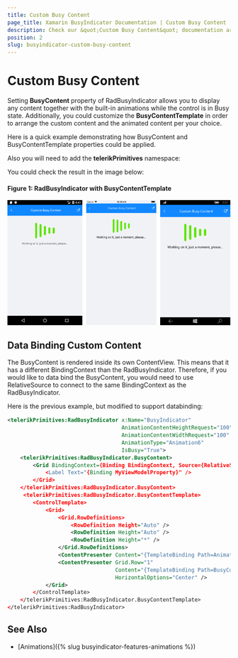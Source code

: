 ```yaml
---
title: Custom Busy Content
page_title: Xamarin BusyIndicator Documentation | Custom Busy Content
description: Check our &quot;Custom Busy Content&quot; documentation article for Telerik BusyIndicator for Xamarin control.
position: 2
slug: busyindicator-custom-busy-content
---
```


#  Custom Busy Content

Setting **BusyContent** property of RadBusyIndicator allows you to display any content together with the built-in animations while the control is in Busy state. 
Additionally, you could customize the **BusyContentTemplate** in order to arrange the custom content and the animated content per your choice.

Here is a quick example demonstrating how BusyContent and BusyContentTemplate properties could be applied.

<snippet id='busyindicator-custombusycontent-xaml' />

Also you will need to add the **telerikPrimitives** namespace:

<snippet id='xmlns-telerikprimitives' />

You could check the result in the image below:

#### __Figure 1: RadBusyIndicator with BusyContentTemplate__  
![BusyIndicator example](images/busyindicator-custombusycontent.png)


## Data Binding Custom Content

The BusyContent is rendered inside its own ContentView. This means that it has a different BindingContext than the RadBusyIndicator. Therefore, if you would like to data bind the BusyContent, you would need to use RelativeSource to connect to the same BindingContext as the RadBusyIndicator.

Here is the previous example, but modified to support databinding:

```xml
<telerikPrimitives:RadBusyIndicator x:Name="BusyIndicator"
                                    AnimationContentHeightRequest="100"
                                    AnimationContentWidthRequest="100"  
                                    AnimationType="Animation6"                                            
                                    IsBusy="True">           
    <telerikPrimitives:RadBusyIndicator.BusyContent>
        <Grid BindingContext={Binding BindingContext, Source={RelativeSource AncestorType={x:Type telerikPrimitives:RadBusyIndicator}}}">
            <Label Text="{Binding MyViewModelProperty}" />
        </Grid>
    </telerikPrimitives:RadBusyIndicator.BusyContent>
	 <telerikPrimitives:RadBusyIndicator.BusyContentTemplate>
        <ControlTemplate>
            <Grid>
                <Grid.RowDefinitions>
                    <RowDefinition Height="Auto" />
                    <RowDefinition Height="Auto" />
                    <RowDefinition Height="*" />
                </Grid.RowDefinitions>
                <ContentPresenter Content="{TemplateBinding Path=AnimationContent}" />
                <ContentPresenter Grid.Row="1"
                                  Content="{TemplateBinding Path=BusyContent}"
                                  HorizontalOptions="Center" />
            </Grid>
        </ControlTemplate>
    </telerikPrimitives:RadBusyIndicator.BusyContentTemplate>
</telerikPrimitives:RadBusyIndicator>
```

## See Also

- [Animations]({% slug busyindicator-features-animations %})

